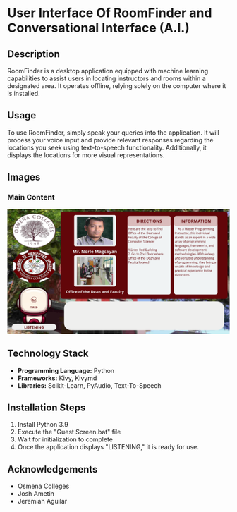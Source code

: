 # User Interface Of RoomFinder and Conversational Interface (A.I.)

## Description
RoomFinder is a desktop application equipped with machine learning capabilities to assist users in locating instructors and rooms within a designated area. It operates offline, relying solely on the computer where it is installed.

## Usage
To use RoomFinder, simply speak your queries into the application. It will process your voice input and provide relevant responses regarding the locations you seek using text-to-speech functionality. Additionally, it displays the locations for more visual representations.

## Images
### Main Content
![Application Interface](App_Images/content.png)

## Technology Stack
- **Programming Language:** Python
- **Frameworks:** Kivy, Kivymd
- **Libraries:** Scikit-Learn, PyAudio, Text-To-Speech

## Installation Steps
   1. Install Python 3.9
   2. Execute the "Guest Screen.bat" file
   3. Wait for initialization to complete
   4. Once the application displays "LISTENING," it is ready for use.

## Acknowledgements
- Osmena Colleges
- Josh Ametin
- Jeremiah Aguilar
